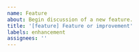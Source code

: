 ```yaml
---
name: Feature
about: Begin discussion of a new feature.
title: '[feature] Feature or improvement'
labels: enhancement
assignees: ''
---
```

